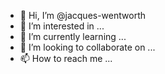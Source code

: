 - 👋 Hi, I’m @jacques-wentworth
- 👀 I’m interested in ...
- 🌱 I’m currently learning ...
- 💞️ I’m looking to collaborate on ...
- 📫 How to reach me ...

<!---
jacques-wentworth/jacques-wentworth is a ✨ special ✨ repository because its `README.md` (this file) appears on your GitHub profile.
You can click the Preview link to take a look at your changes.
--->

